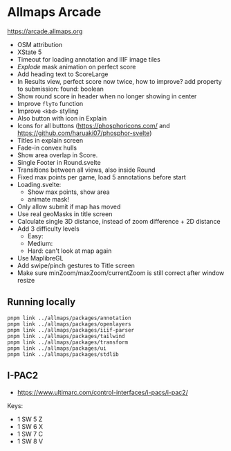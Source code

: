 # Allmaps Arcade

https://arcade.allmaps.org

- OSM attribution
- XState 5
- Timeout for loading annotation and IIIF image tiles
- _Explode_ mask animation on perfect score
- Add heading text to ScoreLarge
- In Results view, perfect score now twice, how to improve? add property to submission: found: boolean
- Show round score in header when no longer showing in center
- Improve `flyTo` function
- Improve `<kbd>` styling
- Also button with icon in Explain
- Icons for all buttons (https://phosphoricons.com/ and https://github.com/haruaki07/phosphor-svelte)
- Titles in explain screen
- Fade-in convex hulls
- Show area overlap in Score.
- Single Footer in Round.svelte
- Transitions between all views, also inside Round
- Fixed max points per game, load 5 annotations before start
- Loading.svelte:
  - Show max points, show area
  - animate mask!
- Only allow submit if map has moved
- Use real geoMasks in title screen
- Calculate single 3D distance, instead of zoom difference + 2D distance
- Add 3 difficulty levels
  - Easy:
  - Medium:
  - Hard: can't look at map again
- Use MaplibreGL
- Add swipe/pinch gestures to Title screen
- Make sure minZoom/maxZoom/currentZoom is still correct after window resize

## Running locally

    pnpm link ../allmaps/packages/annotation
    pnpm link ../allmaps/packages/openlayers
    pnpm link ../allmaps/packages/iiif-parser
    pnpm link ../allmaps/packages/tailwind
    pnpm link ../allmaps/packages/transform
    pnpm link ../allmaps/packages/ui
    pnpm link ../allmaps/packages/stdlib

## I-PAC2

- https://www.ultimarc.com/control-interfaces/i-pacs/i-pac2/

Keys:

- 1 SW 5 Z
- 1 SW 6 X
- 1 SW 7 C
- 1 SW 8 V
